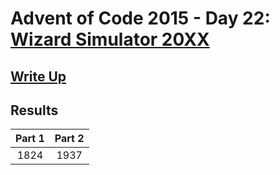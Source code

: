 # Advent of Code 2015 - Day 22: [Wizard Simulator 20XX](https://adventofcode.com/2015/day/22)

## [Write Up](https://github.com/CodingAP/advent-of-code/blob/main/writeups/2015/day22_writeup.md)
## Results
| Part 1 | Part 2 | 
|:---:|:---:|
| 1824 | 1937 |